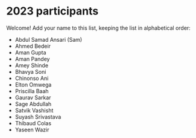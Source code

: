 # 2023 participants

Welcome! Add your name to this list, keeping the list in alphabetical order:

- Abdul Samad Ansari (Sam)
- Ahmed Bedeir
- Aman Gupta
- Aman Pandey
- Amey Shinde
- Bhavya Soni
- Chinonso Ani
- Elton Omwega
- Priscilla Baah
- Gaurav Sarkar
- Sage Abdullah
- Satvik Vashisht
- Suyash Srivastava
- Thibaud Colas
- Yaseen Wazir
